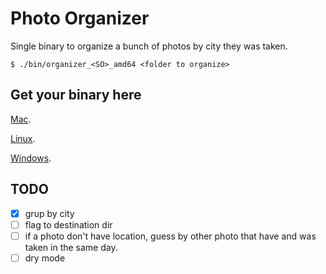 Photo Organizer
===============

Single binary to organize a bunch of photos by city they was taken.

    $ ./bin/organizer_<SO>_amd64 <folder to organize>

## Get your binary here

[Mac](./bin/organize_mac_amd64).

[Linux](./bin/organize_linux_amd64).

[Windows](./bin/organize_windows_amd64).


## TODO

- [x] grup by city
- [ ] flag to destination dir
- [ ] if a photo don't have location, guess by other photo that have and was taken in the same day.
- [ ] dry mode
